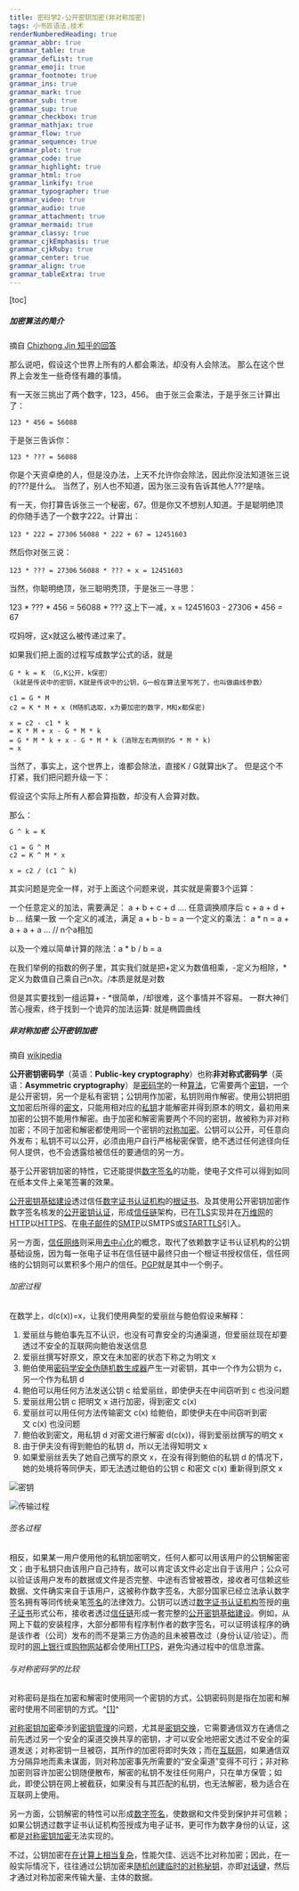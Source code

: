 ```yaml
---
title: 密码学2-公开密钥加密(非对称加密)
tags: 小书匠语法,技术
renderNumberedHeading: true
grammar_abbr: true
grammar_table: true
grammar_defList: true
grammar_emoji: true
grammar_footnote: true
grammar_ins: true
grammar_mark: true
grammar_sub: true
grammar_sup: true
grammar_checkbox: true
grammar_mathjax: true
grammar_flow: true
grammar_sequence: true
grammar_plot: true
grammar_code: true
grammar_highlight: true
grammar_html: true
grammar_linkify: true
grammar_typographer: true
grammar_video: true
grammar_audio: true
grammar_attachment: true
grammar_mermaid: true
grammar_classy: true
grammar_cjkEmphasis: true
grammar_cjkRuby: true
grammar_center: true
grammar_align: true
grammar_tableExtra: true
---
```


[toc]

##### 加密算法的简介
摘自 [Chizhong Jin 知乎的回答](https://www.zhihu.com/question/22399196/answer/308626466)

那么说吧，假设这个世界上所有的人都会乘法，却没有人会除法。
那么在这个世界上会发生一些奇怪有趣的事情。

有一天张三挑出了两个数字，123，456。
由于张三会乘法，于是乎张三计算出了：

`123 * 456 = 56088`

于是张三告诉你：

`123 * ??? = 56088`

你是个天资卓绝的人，但是没办法，上天不允许你会除法，因此你没法知道张三说的???是什么。
当然了，别人也不知道，因为张三没有告诉其他人???是啥。

有一天，你打算告诉张三一个秘密，67。但是你又不想别人知道。于是聪明绝顶的你随手选了一个数字222。计算出：

`123 * 222 = 27306`
`56088 * 222 + 67 = 12451603`

然后你对张三说：

`123 * ??? = 27306`
`56088 * ??? + x = 12451603`

当然，你聪明绝顶，张三聪明秃顶，于是张三一寻思：

123 * ??? * 456 = 56088 * ???
这上下一减，x = 12451603 - 27306 * 456 = 67

哎妈呀，这x就这么被传递过来了。

如果我们把上面的过程写成数学公式的话，就是

```
G * k = K （G,K公开，k保密）
（k就是传说中的密钥，K就是传说中的公钥，G一般在算法里写死了，也叫做曲线参数）

c1 = G * M
c2 = K * M + x (M随机选取，x为要加密的数字，M和x都保密)

x = c2 - c1 * k
= K * M + x - G * M * k
= G * M * k + x - G * M * k (消除左右两侧的G * M * k)
= x
```

当然了，事实上，这个世界上，谁都会除法，直接K / G就算出k了。
但是这个不打紧，我们把问题升级一下：

假设这个实际上所有人都会算指数，却没有人会算对数。

那么：

```
G ^ k = K

c1 = G ^ M
c2 = K ^ M * x

x = c2 / (c1 ^ k)
```

其实问题是完全一样，对于上面这个问题来说，其实就是需要3个运算：

一个任意定义的加法，需要满足： a + b + c + d .... 任意调换顺序后 c + a + d + b ... 结果一致
一个定义的减法，满足 a + b - b = a
一个定义的乘法： a * n = a + a + a + a ... // n个a相加

以及一个难以简单计算的除法：a * b / b = a

在我们举例的指数的例子里，其实我们就是把+定义为数值相乘，-定义为相除，\*定义为数值自己乘自己n次。/本质是就是对数

但是其实要找到一组运算+ - \*很简单，/却很难，这个事情并不容易。
一群大神们苦心搜索，终于找到一个诡异的加法运算: 就是椭圆曲线

##### 非对称加密 公开密钥加密
摘自 [wikipedia](https://zh.wikipedia.org/wiki/公开密钥加密)

**公开密钥密码学**（英语：**Public-key cryptography**）也称**非对称式密码学**（英语：**Asymmetric cryptography**）是[密码学](https://zh.wikipedia.org/wiki/%E5%AF%86%E7%A2%BC%E5%AD%B8 "密码学")的一种[算法](https://zh.wikipedia.org/wiki/%E6%BC%94%E7%AE%97%E6%B3%95 "算法")，它需要两个[密钥](https://zh.wikipedia.org/wiki/%E5%AF%86%E9%92%A5 "密钥")，一个是公开密钥，另一个是私有密钥；公钥用作加密，私钥则用作解密。使用公钥把[明文](https://zh.wikipedia.org/wiki/%E6%98%8E%E6%96%87 "明文")加密后所得的[密文](https://zh.wikipedia.org/wiki/%E5%AF%86%E6%96%87 "密文")，只能用相对应的[私钥](https://zh.wikipedia.org/wiki/%E7%A7%81%E9%92%A5 "私钥")才能解密并得到原本的明文，最初用来加密的公钥不能用作解密。由于加密和解密需要两个不同的密钥，故被称为非对称加密；不同于加密和解密都使用同一个密钥的[对称加密](https://zh.wikipedia.org/wiki/%E5%AF%B9%E7%A7%B0%E5%8A%A0%E5%AF%86 "对称加密")。公钥可以公开，可任意向外发布；私钥不可以公开，必须由用户自行严格秘密保管，绝不透过任何途径向任何人提供，也不会透露给被信任的要通信的另一方。

基于公开密钥加密的特性，它还能提供[数字签名](https://zh.wikipedia.org/wiki/%E6%95%B8%E4%BD%8D%E7%B0%BD%E7%AB%A0 "数字签名")的功能，使电子文件可以得到如同在纸本文件上亲笔签署的效果。

[公开密钥基础建设](https://zh.wikipedia.org/wiki/%E5%85%AC%E9%96%8B%E9%87%91%E9%91%B0%E5%9F%BA%E7%A4%8E%E5%BB%BA%E8%A8%AD "公开密钥基础建设")透过信任[数字证书认证机构](https://zh.wikipedia.org/wiki/%E6%95%B0%E5%AD%97%E8%AF%81%E4%B9%A6%E8%AE%A4%E8%AF%81%E6%9C%BA%E6%9E%84 "数字证书认证机构")的[根证书](https://zh.wikipedia.org/wiki/%E6%A0%B9%E8%AF%81%E4%B9%A6 "根证书")、及其使用公开密钥加密作数字签名核发的[公开密钥认证](https://zh.wikipedia.org/wiki/%E5%85%AC%E9%96%8B%E9%87%91%E9%91%B0%E8%AA%8D%E8%AD%89 "公开密钥认证")，形成[信任链](https://zh.wikipedia.org/wiki/%E4%BF%A1%E4%BB%BB%E9%8F%88 "信任链")架构，已在[TLS](https://zh.wikipedia.org/wiki/%E5%82%B3%E8%BC%B8%E5%B1%A4%E5%AE%89%E5%85%A8%E5%8D%94%E8%AD%B0)实现并在[万维网](https://zh.wikipedia.org/wiki/%E4%B8%87%E7%BB%B4%E7%BD%91 "万维网")的[HTTP](https://zh.wikipedia.org/wiki/%E8%B6%85%E6%96%87%E6%9C%AC%E4%BC%A0%E8%BE%93%E5%8D%8F%E8%AE%AE "超文本传输协议")以[HTTPS](https://zh.wikipedia.org/wiki/%E8%B6%85%E6%96%87%E6%9C%AC%E4%BC%A0%E8%BE%93%E5%AE%89%E5%85%A8%E5%8D%8F%E8%AE%AE "超文本传输安全协议")、在[电子邮件](https://zh.wikipedia.org/wiki/%E7%94%B5%E5%AD%90%E9%82%AE%E4%BB%B6 "电子邮件")的[SMTP](https://zh.wikipedia.org/wiki/%E7%AE%80%E5%8D%95%E9%82%AE%E4%BB%B6%E4%BC%A0%E8%BE%93%E5%8D%8F%E8%AE%AE "简单邮件传输协议")以SMTPS或[STARTTLS](https://zh.wikipedia.org/wiki/STARTTLS "STARTTLS")引入。

另一方面，[信任网络](https://zh.wikipedia.org/wiki/%E4%BF%A1%E4%BB%BB%E7%BD%91%E7%BB%9C "信任网络")则采用[去中心化](https://zh.wikipedia.org/wiki/%E5%8E%BB%E4%B8%AD%E5%BF%83%E5%8C%96 "去中心化")的概念，取代了依赖数字证书认证机构的公钥基础设施，因为每一张电子证书在信任链中最终只由一个根证书授权信任，信任网络的公钥则可以累积多个用户的信任。[PGP](https://zh.wikipedia.org/wiki/PGP "PGP")就是其中一个例子。

###### 加密过程
在数学上，d(c(x))=x，让我们使用典型的爱丽丝与鲍伯假设来解释：

1.  爱丽丝与鲍伯事先互不认识，也没有可靠安全的沟通渠道，但爱丽丝现在却要透过不安全的互联网向鲍伯发送信息
2.  爱丽丝撰写好原文，原文在未加密的状态下称之为明文 x
3.  鲍伯使用[密码学安全伪随机数生成器](https://zh.wikipedia.org/wiki/%E5%AF%86%E7%A0%81%E5%AD%A6%E5%AE%89%E5%85%A8%E4%BC%AA%E9%9A%8F%E6%9C%BA%E6%95%B0%E7%94%9F%E6%88%90%E5%99%A8 "密码学安全伪随机数生成器")产生一对密钥，其中一个作为公钥为 c，另一个作为私钥 d
4.  鲍伯可以用任何方法发送公钥 c 给爱丽丝，即使伊夫在中间窃听到 c 也没问题
5.  爱丽丝用公钥 c 把明文 x 进行加密，得到密文 c(x)
6.  爱丽丝可以用任何方法传输密文 c(x) 给鲍伯，即使伊夫在中间窃听到密文 c(x) 也没问题
7.  鲍伯收到密文，用私钥 d 对密文进行解密 d(c(x))，得到爱丽丝撰写的明文 x
8.  由于伊夫没有得到鲍伯的私钥 d，所以无法得知明文 x
9.  如果爱丽丝丢失了她自己撰写的原文 x，在没有得到鲍伯的私钥 d 的情况下，她的处境将等同伊夫，即无法透过鲍伯的公钥 c 和密文 c(x) 重新得到原文 x

![密钥](http://qiniu.imolili.com/小书匠/1592818144684.png)

![传输过程](http://qiniu.imolili.com/小书匠/1592818181812.png)

###### 签名过程

相反，如果某一用户使用他的私钥加密明文，任何人都可以用该用户的公钥解密密文；由于私钥只由该用户自己持有，故可以肯定该文件必定出自于该用户；公众可以验证该用户发布的数据或文件是否完整、中途有否曾被篡改，接收者可信赖这些数据、文件确实来自于该用户，这被称作数字签名，大部分国家已经立法承认数字签名拥有等同传统亲笔[签名](https://zh.wikipedia.org/wiki/%E7%AD%BE%E5%90%8D "签名")的法律效力。公钥可以透过[数字证书认证机构](https://zh.wikipedia.org/wiki/%E6%95%B0%E5%AD%97%E8%AF%81%E4%B9%A6%E8%AE%A4%E8%AF%81%E6%9C%BA%E6%9E%84 "数字证书认证机构")签授的[电子证书](https://zh.wikipedia.org/wiki/%E9%9B%BB%E5%AD%90%E8%AD%89%E6%9B%B8 "电子证书")形式公布，接收者透过[信任链](https://zh.wikipedia.org/wiki/%E4%BF%A1%E4%BB%BB%E9%8F%88 "信任链")形成一套完整的[公开密钥基础建设](https://zh.wikipedia.org/wiki/%E5%85%AC%E9%96%8B%E9%87%91%E9%91%B0%E5%9F%BA%E7%A4%8E%E5%BB%BA%E8%A8%AD "公开密钥基础建设")。例如，从网上下载的安装程序，大部分都带有程序制作者的数字签名，可以证明该程序的确是该作者（公司）发布的而不是第三方伪造的且未被篡改过（身份认证/验证）。而现时的[网上银行](https://zh.wikipedia.org/wiki/%E7%BD%91%E4%B8%8A%E9%93%B6%E8%A1%8C "网上银行")或[购物网站](https://zh.wikipedia.org/wiki/%E8%B3%BC%E7%89%A9%E7%B6%B2%E7%AB%99 "购物网站")都会使用[HTTPS](https://zh.wikipedia.org/wiki/%E8%B6%85%E6%96%87%E6%9C%AC%E4%BC%A0%E8%BE%93%E5%AE%89%E5%85%A8%E5%8D%8F%E8%AE%AE "超文本传输安全协议")，避免沟通过程中的信息泄露。

###### 与对称密码学的比较

对称密码是指在加密和解密时使用同一个密钥的方式，公钥密码则是指在加密和解密时使用不同密钥的方式。^[[1]](https://zh.wikipedia.org/wiki/%E5%85%AC%E5%BC%80%E5%AF%86%E9%92%A5%E5%8A%A0%E5%AF%86#cite_note-key-1)^

[对称密钥加密](https://zh.wikipedia.org/wiki/%E5%AF%B9%E7%A7%B0%E5%AF%86%E9%92%A5%E5%8A%A0%E5%AF%86 "对称密钥加密")牵涉到[密钥管理](https://zh.wikipedia.org/wiki/%E5%AF%86%E9%92%A5%E7%AE%A1%E7%90%86 "密钥管理")的问题，尤其是[密钥交换](https://zh.wikipedia.org/wiki/%E5%AF%86%E9%92%A5%E4%BA%A4%E6%8D%A2 "密钥交换")，它需要通信双方在通信之前先透过另一个安全的渠道交换共享的密钥，才可以安全地把密文透过不安全的渠道发送；对称密钥一旦被窃，其所作的加密将即时失效；而在[互联网](https://zh.wikipedia.org/wiki/%E4%BA%92%E8%81%94%E7%BD%91 "互联网")，如果通信双方分隔异地而素未谋面，则对称加密事先所需要的“安全渠道”变得不可行；非对称加密则容许加密公钥随便散布，解密的私钥不发往任何用户，只在单方保管；如此，即使公钥在网上被截获，如果没有与其匹配的私钥，也无法解密，极为适合在互联网上使用。

另一方面，公钥解密的特性可以形成[数字签名](https://zh.wikipedia.org/wiki/%E6%95%B8%E4%BD%8D%E7%B0%BD%E7%AB%A0 "数字签名")，使数据和文件受到保护并可信赖；如果公钥透过数字证书认证机构签授成为电子证书，更可作为数字身份的认证，这都是[对称密钥加密](https://zh.wikipedia.org/wiki/%E5%AF%B9%E7%A7%B0%E5%AF%86%E9%92%A5%E5%8A%A0%E5%AF%86 "对称密钥加密")无法实现的。

不过，公钥加密在[在计算上相当复杂](https://zh.wikipedia.org/wiki/%E8%A8%88%E7%AE%97%E8%A4%87%E9%9B%9C%E6%80%A7%E7%90%86%E8%AB%96 "计算复杂性理论")，性能欠佳、远远不比对称加密；因此，在一般实际情况下，往往通过公钥加密来[随机](https://zh.wikipedia.org/wiki/%E5%AF%86%E7%A0%81%E5%AD%A6%E5%AE%89%E5%85%A8%E4%BC%AA%E9%9A%8F%E6%9C%BA%E6%95%B0%E7%94%9F%E6%88%90%E5%99%A8 "密码学安全伪随机数生成器")[创建临时的对称秘钥](https://zh.wikipedia.org/wiki/%E8%BF%AA%E8%8F%B2-%E8%B5%AB%E7%88%BE%E6%9B%BC%E5%AF%86%E9%91%B0%E4%BA%A4%E6%8F%9B "迪菲-赫尔曼密钥交换")，亦即[对话键](https://zh.wikipedia.org/wiki/%E5%B0%8D%E8%A9%B1%E9%8D%B5 "对话键")，然后才通过对称加密来传输大量、主体的数据。